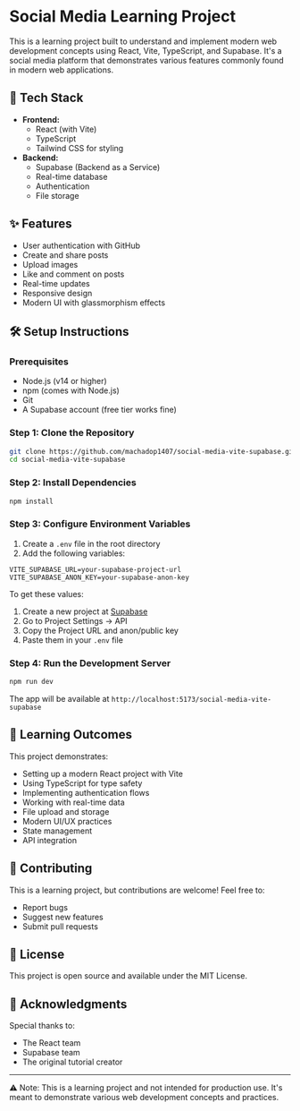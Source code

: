 # Social Media Learning Project

This is a learning project built to understand and implement modern web development concepts using React, Vite, TypeScript, and Supabase. It's a social media platform that demonstrates various features commonly found in modern web applications.

## 🚀 Tech Stack

- **Frontend:**
  - React (with Vite)
  - TypeScript
  - Tailwind CSS for styling
- **Backend:**
  - Supabase (Backend as a Service)
  - Real-time database
  - Authentication
  - File storage

## ✨ Features

- User authentication with GitHub
- Create and share posts
- Upload images
- Like and comment on posts
- Real-time updates
- Responsive design
- Modern UI with glassmorphism effects

## 🛠️ Setup Instructions

### Prerequisites

- Node.js (v14 or higher)
- npm (comes with Node.js)
- Git
- A Supabase account (free tier works fine)

### Step 1: Clone the Repository

```bash
git clone https://github.com/machadop1407/social-media-vite-supabase.git
cd social-media-vite-supabase
```

### Step 2: Install Dependencies

```bash
npm install
```

### Step 3: Configure Environment Variables

1. Create a `.env` file in the root directory
2. Add the following variables:
```env
VITE_SUPABASE_URL=your-supabase-project-url
VITE_SUPABASE_ANON_KEY=your-supabase-anon-key
```

To get these values:
1. Create a new project at [Supabase](https://supabase.com)
2. Go to Project Settings -> API
3. Copy the Project URL and anon/public key
4. Paste them in your `.env` file

### Step 4: Run the Development Server

```bash
npm run dev
```

The app will be available at `http://localhost:5173/social-media-vite-supabase`

## 📝 Learning Outcomes

This project demonstrates:
- Setting up a modern React project with Vite
- Using TypeScript for type safety
- Implementing authentication flows
- Working with real-time data
- File upload and storage
- Modern UI/UX practices
- State management
- API integration

## 🤝 Contributing

This is a learning project, but contributions are welcome! Feel free to:
- Report bugs
- Suggest new features
- Submit pull requests

## 📄 License

This project is open source and available under the MIT License.

## 🙏 Acknowledgments

Special thanks to:
- The React team
- Supabase team
- The original tutorial creator

---

⚠️ Note: This is a learning project and not intended for production use. It's meant to demonstrate various web development concepts and practices.
